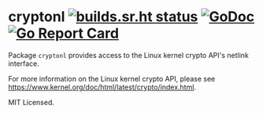 # cryptonl [![builds.sr.ht status](https://builds.sr.ht/~mdlayher/cryptonl.svg)](https://builds.sr.ht/~mdlayher/cryptonl?) [![GoDoc](https://godoc.org/github.com/mdlayher/cryptonl?status.svg)](https://godoc.org/github.com/mdlayher/cryptonl) [![Go Report Card](https://goreportcard.com/badge/github.com/mdlayher/cryptonl)](https://goreportcard.com/report/github.com/mdlayher/cryptonl)

Package `cryptonl` provides access to the Linux kernel crypto API's netlink
interface.

For more information on the Linux kernel crypto API, please see
<https://www.kernel.org/doc/html/latest/crypto/index.html>.

MIT Licensed.
